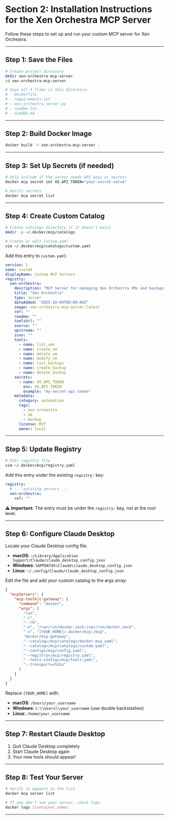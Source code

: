 # Section 2: Installation Instructions for the Xen Orchestra MCP Server

Follow these steps to set up and run your custom MCP server for Xen Orchestra.

---

## Step 1: Save the Files

```bash
# Create project directory
mkdir xen-orchestra-mcp-server
cd xen-orchestra-mcp-server

# Save all 5 files in this directory:
# - Dockerfile
# - requirements.txt
# - xen_orchestra_server.py
# - readme.txt
# - CLAUDE.md
```

---

## Step 2: Build Docker Image

```bash
docker build -t xen-orchestra-mcp-server .
```

---

## Step 3: Set Up Secrets (if needed)

```bash
# Only include if the server needs API keys or secrets
docker mcp secret set XO_API_TOKEN="your-secret-value"

# Verify secrets
docker mcp secret list
```

---

## Step 4: Create Custom Catalog

```bash
# Create catalogs directory if it doesn't exist
mkdir -p ~/.docker/mcp/catalogs

# Create or edit custom.yaml
vim ~/.docker/mcp/catalogs/custom.yaml
```

Add this entry to `custom.yaml`:

```yaml
version: 2
name: custom
displayName: Custom MCP Servers
registry:
  xen-orchestra:
    description: "MCP Server for managing Xen Orchestra VMs and backups"
    title: "Xen Orchestra"
    type: server
    dateAdded: "2025-10-04T00:00:00Z"
    image: xen-orchestra-mcp-server:latest
    ref: ""
    readme: ""
    toolsUrl: ""
    source: ""
    upstream: ""
    icon: ""
    tools:
      - name: list_vms
      - name: create_vm
      - name: delete_vm
      - name: modify_vm
      - name: list_backups
      - name: create_backup
      - name: delete_backup
    secrets:
      - name: XO_API_TOKEN
        env: XO_API_TOKEN
        example: "my-secret-api-token"
    metadata:
      category: automation
      tags:
        - xen orchestra
        - vm
        - backup
      license: MIT
      owner: local
```

---

## Step 5: Update Registry

```bash
# Edit registry file
vim ~/.docker/mcp/registry.yaml
```

Add this entry under the existing `registry:` key:

```yaml
registry:
  # ... existing servers ...
  xen-orchestra:
    ref: ""
```

⚠️ **Important:** The entry must be under the `registry:` key, not at the root level.

---

## Step 6: Configure Claude Desktop

Locate your Claude Desktop config file:

- **macOS**: `~/Library/Application Support/Claude/claude_desktop_config.json`
- **Windows**: `%APPDATA%\Claude\claude_desktop_config.json`
- **Linux**: `~/.config/Claude/claude_desktop_config.json`

Edit the file and add your custom catalog to the args array:

```json
{
  "mcpServers": {
    "mcp-toolkit-gateway": {
      "command": "docker",
      "args": [
        "run",
        "-i",
        "--rm",
        "-v", "/var/run/docker.sock:/var/run/docker.sock",
        "-v", "[YOUR_HOME]/.docker/mcp:/mcp",
        "docker/mcp-gateway",
        "--catalog=/mcp/catalogs/docker-mcp.yaml",
        "--catalog=/mcp/catalogs/custom.yaml",
        "--config=/mcp/config.yaml",
        "--registry=/mcp/registry.yaml",
        "--tools-config=/mcp/tools.yaml",
        "--transport=stdio"
      ]
    }
  }
}
```

Replace `[YOUR_HOME]` with:

- **macOS**: `/Users/your_username`
- **Windows**: `C:\\Users\\your_username` (use double backslashes)
- **Linux**: `/home/your_username`

---

## Step 7: Restart Claude Desktop

1. Quit Claude Desktop completely  
2. Start Claude Desktop again  
3. Your new tools should appear!  

---

## Step 8: Test Your Server

```bash
# Verify it appears in the list
docker mcp server list

# If you don't see your server, check logs:
docker logs [container_name]
```

---
